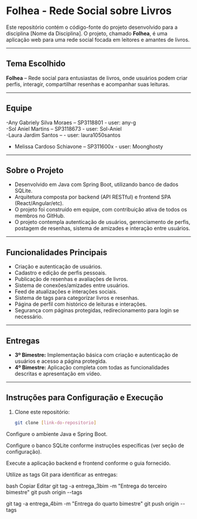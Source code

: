 # Folhea - Rede Social sobre Livros

Este repositório contém o código-fonte do projeto desenvolvido para a disciplina [Nome da Disciplina]. O projeto, chamado **Folhea**, é uma aplicação web para uma rede social focada em leitores e amantes de livros.

---

## Tema Escolhido

**Folhea** – Rede social para entusiastas de livros, onde usuários podem criar perfis, interagir, compartilhar resenhas e acompanhar suas leituras.

---

## Equipe

-Any Gabriely Silva Moraes – SP3118801 - user: any-g  
-Sol Aniel Martins – SP3118673 - user: Sol-Aniel  
-Laura Jardim Santos  – - user: laura1050santos  
- Melissa Cardoso Schiavone – SP311600x - user: Moonghosty

---

## Sobre o Projeto

- Desenvolvido em Java com Spring Boot, utilizando banco de dados SQLite.
- Arquitetura composta por backend (API RESTful) e frontend SPA (React/Angular/etc).
- O projeto foi construído em equipe, com contribuição ativa de todos os membros no GitHub.
- O projeto contempla autenticação de usuários, gerenciamento de perfis, postagem de resenhas, sistema de amizades e interação entre usuários.

---

## Funcionalidades Principais

- Criação e autenticação de usuários.
- Cadastro e edição de perfis pessoais.
- Publicação de resenhas e avaliações de livros.
- Sistema de conexões/amizades entre usuários.
- Feed de atualizações e interações sociais.
- Sistema de tags para categorizar livros e resenhas.
- Página de perfil com histórico de leituras e interações.
- Segurança com páginas protegidas, redirecionamento para login se necessário.

---

## Entregas

- **3º Bimestre:** Implementação básica com criação e autenticação de usuários e acesso a página protegida.  
- **4º Bimestre:** Aplicação completa com todas as funcionalidades descritas e apresentação em vídeo.

---

## Instruções para Configuração e Execução

1. Clone este repositório:  
   ```bash
   git clone [link-do-repositorio]

Configure o ambiente Java e Spring Boot.

Configure o banco SQLite conforme instruções específicas (ver seção de configuração).

Execute a aplicação backend e frontend conforme o guia fornecido.

Utilize as tags Git para identificar as entregas:

bash
Copiar
Editar
git tag -a entrega_3bim -m "Entrega do terceiro bimestre"
git push origin --tags

git tag -a entrega_4bim -m "Entrega do quarto bimestre"
git push origin --tags
